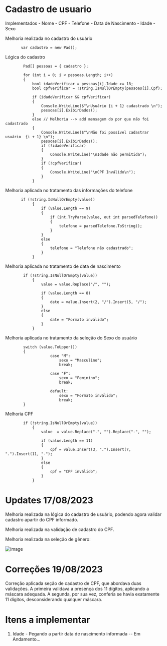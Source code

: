 # Cadastro de usuario

Implementados - Nome - CPF - Telefone - Data de Nascimento - Idade - Sexo
 

Melhoria realizada no cadastro do usuário

           var cadastro = new Pad();
    

Lógica do cadastro

            Pad[] pessoas = { cadastro };

            for (int i = 0; i < pessoas.Length; i++)
            {
                bool idadeVerificar = pessoas[i].Idade >= 18;
                bool cpfVerificar = !string.IsNullOrEmpty(pessoas[i].Cpf);

                if (idadeVerificar && cpfVerificar)
                {
                    Console.WriteLine($"\nUsuário {i + 1} cadastrado \n");
                    pessoas[i].ExibirDados();
                }
                else // Melhoria --> add mensagem do por que não foi cadastrado 
                {
                    Console.WriteLine($"\nNão foi possível cadastrar usuário  {i + 1} \n");
                    pessoas[i].ExibirDados();
                    if (!idadeVerificar)
                    {
                        Console.WriteLine("\nIdade não permitida");
                    }
                    if (!cpfVerificar)
                    {
                        Console.WriteLine("\nCPF Inválido\n");
                    }
                }
           
            
Melhoria aplicada no tratamento das informações do telefone

           if (!string.IsNullOrEmpty(value))
                {
                    if (value.Length == 9)
                    {
                        if (int.TryParse(value, out int parsedTelefone))
                        {
                            telefone = parsedTelefone.ToString();
                        }
                    }
                    else
                    {
                        telefone = "Telefone não cadastrado";
                    }
                }
                              

Melhoria aplicada no tratamento de data de nascimento 

            if (!string.IsNullOrEmpty(value))
                {
                    value = value.Replace("/", "");

                    if (value.Length == 8)
                    {
                        date = value.Insert(2, "/").Insert(5, "/");
                    }
                    else
                    {
                        date = "Formato inválido";
                    }
                }
                

Melhoria aplicada no tratamento da seleção do Sexo do usuário

            switch (value.ToUpper())
            {
                        case "M":
                            sexo = "Masculino";
                            break;
                        
                        case "F":
                            sexo = "Feminino";
                            break;
                        
                        default:
                            sexo = "Formato inválido";
                            break;
            }  
            
                        
Melhoria CPF

            if (!string.IsNullOrEmpty(value))
                {
                    value  = value.Replace(".", "").Replace("-", "");

                    if (value.Length == 11)
                    {
                        cpf = value.Insert(3, ".").Insert(7, ".").Insert(11, "-");
                    }
                    else
                    {
                        cpf = "CPF inválido";
                    }
                }
                  
# Updates 17/08/2023 

Melhoria realizada na lógica do cadastro de usuário, podendo agora validar cadastro apartir do CPF informado. 

Melhoria realizada na validação de cadastro do CPF.

Melhoria realizada na seleção de gênero: 

![image](https://github.com/BDevOne/Cadastro-de-Usuario/assets/115705346/5579b1ea-f1de-45fb-b3a1-ec858b98f841)


# Correções 19/08/2023 

Correção aplicada seção de cadastro de CPF, que abordava duas validações. A primeira validava a presença dos 11 dígitos, aplicando a máscara adequada. A segunda, por sua vez, conferia se havia exatamente 11 dígitos, desconsiderando qualquer máscara.

# Itens a implementar 

1. Idade - Pegando a partir data de nascimento informada -- Em Andamento...
